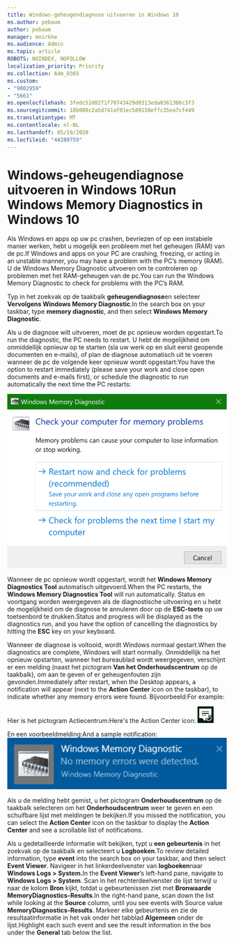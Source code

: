 ```yaml
---
title: Windows-geheugendiagnose uitvoeren in Windows 10
ms.author: pebaum
author: pebaum
manager: mnirkhe
ms.audience: Admin
ms.topic: article
ROBOTS: NOINDEX, NOFOLLOW
localization_priority: Priority
ms.collection: Adm_O365
ms.custom:
- "9002959"
- "5661"
ms.openlocfilehash: 3fedc52d02f1f70743429d0313eda0361306c3f3
ms.sourcegitcommit: 18b080c2a5d741af01ec589158effc35ea7cf449
ms.translationtype: MT
ms.contentlocale: nl-NL
ms.lasthandoff: 05/19/2020
ms.locfileid: "44289759"
---
```

# <a name="run-windows-memory-diagnostics-in-windows-10"></a><span data-ttu-id="77860-102">Windows-geheugendiagnose uitvoeren in Windows 10</span><span class="sxs-lookup"><span data-stu-id="77860-102">Run Windows Memory Diagnostics in Windows 10</span></span>

<span data-ttu-id="77860-103">Als Windows en apps op uw pc crashen, bevriezen of op een instabiele manier werken, hebt u mogelijk een probleem met het geheugen (RAM) van de pc.</span><span class="sxs-lookup"><span data-stu-id="77860-103">If Windows and apps on your PC are crashing, freezing, or acting in an unstable manner, you may have a problem with the PC’s memory (RAM).</span></span> <span data-ttu-id="77860-104">U de Windows Memory Diagnostic uitvoeren om te controleren op problemen met het RAM-geheugen van de pc.</span><span class="sxs-lookup"><span data-stu-id="77860-104">You can run the Windows Memory Diagnostic to check for problems with the PC’s RAM.</span></span>

<span data-ttu-id="77860-105">Typ in het zoekvak op de taakbalk **geheugendiagnose**en selecteer **Vervolgens Windows Memory Diagnostic**.</span><span class="sxs-lookup"><span data-stu-id="77860-105">In the search box on your taskbar, type **memory diagnostic**, and then select **Windows Memory Diagnostic**.</span></span> 

<span data-ttu-id="77860-106">Als u de diagnose wilt uitvoeren, moet de pc opnieuw worden opgestart.</span><span class="sxs-lookup"><span data-stu-id="77860-106">To run the diagnostic, the PC needs to restart.</span></span> <span data-ttu-id="77860-107">U hebt de mogelijkheid om onmiddellijk opnieuw op te starten (sla uw werk op en sluit eerst geopende documenten en e-mails), of plan de diagnose automatisch uit te voeren wanneer de pc de volgende keer opnieuw wordt opgestart:</span><span class="sxs-lookup"><span data-stu-id="77860-107">You have the option to restart immediately (please save your work and close open documents and e-mails first), or schedule the diagnostic to run automatically the next time the PC restarts:</span></span>

![Windows-geheugendiagnose](media/windows-memory-diagnostic.png)

<span data-ttu-id="77860-109">Wanneer de pc opnieuw wordt opgestart, wordt het **Windows Memory Diagnostics Tool** automatisch uitgevoerd.</span><span class="sxs-lookup"><span data-stu-id="77860-109">When the PC restarts, the **Windows Memory Diagnostics Tool** will run automatically.</span></span> <span data-ttu-id="77860-110">Status en voortgang worden weergegeven als de diagnostische uitvoering en u hebt de mogelijkheid om de diagnose te annuleren door op de **ESC-toets** op uw toetsenbord te drukken.</span><span class="sxs-lookup"><span data-stu-id="77860-110">Status and progress will be displayed as the diagnostics run, and you have the option of cancelling the diagnostics by hitting the **ESC** key on your keyboard.</span></span>

<span data-ttu-id="77860-111">Wanneer de diagnose is voltooid, wordt Windows normaal gestart.</span><span class="sxs-lookup"><span data-stu-id="77860-111">When the diagnostics are complete, Windows will start normally.</span></span>
<span data-ttu-id="77860-112">Onmiddellijk na het opnieuw opstarten, wanneer het bureaublad wordt weergegeven, verschijnt er een melding (naast het pictogram **Van het Onderhoudscentrum** op de taakbalk), om aan te geven of er geheugenfouten zijn gevonden.</span><span class="sxs-lookup"><span data-stu-id="77860-112">Immediately after restart, when the Desktop appears, a notification will appear (next to the **Action Center** icon on the taskbar), to indicate whether any memory errors were found.</span></span> <span data-ttu-id="77860-113">Bijvoorbeeld:</span><span class="sxs-lookup"><span data-stu-id="77860-113">For example:</span></span>

<span data-ttu-id="77860-114">Hier is het pictogram Actiecentrum:</span><span class="sxs-lookup"><span data-stu-id="77860-114">Here's the Action Center icon:</span></span> ![Pictogram Actiecentrum](media/action-center-icon.png) 

<span data-ttu-id="77860-116">En een voorbeeldmelding:</span><span class="sxs-lookup"><span data-stu-id="77860-116">And a sample notification:</span></span> ![Geen geheugenfouten](media/no-memory-errors.png)

<span data-ttu-id="77860-118">Als u de melding hebt gemist, u het pictogram **Onderhoudscentrum** op de taakbalk selecteren om het **Onderhoudscentrum** weer te geven en een schuifbare lijst met meldingen te bekijken.</span><span class="sxs-lookup"><span data-stu-id="77860-118">If you missed the notification, you can select the **Action Center** icon  on the taskbar to display the **Action Center** and see a scrollable list of notifications.</span></span>

<span data-ttu-id="77860-119">Als u gedetailleerde informatie wilt bekijken, typt u **een gebeurtenis** in het zoekvak op de taakbalk en selecteert u **Logboeken**.</span><span class="sxs-lookup"><span data-stu-id="77860-119">To review detailed information, type **event** into the search box on your taskbar, and then select **Event Viewer**.</span></span> <span data-ttu-id="77860-120">Navigeer in het linkerdeelvenster van **logboeken**naar **Windows Logs > System.**</span><span class="sxs-lookup"><span data-stu-id="77860-120">In the **Event Viewer**’s left-hand pane, navigate to **Windows Logs > System**.</span></span> <span data-ttu-id="77860-121">Scan in het rechterdeelvenster de lijst terwijl u naar de kolom **Bron** kijkt, totdat u gebeurtenissen ziet met **Bronwaarde MemoryDiagnostics-Results**.</span><span class="sxs-lookup"><span data-stu-id="77860-121">In the right-hand pane, scan down the list while looking at the **Source** column, until you see events with Source value **MemoryDiagnostics-Results**.</span></span> <span data-ttu-id="77860-122">Markeer elke gebeurtenis en zie de resultaatinformatie in het vak onder het tabblad **Algemeen** onder de lijst.</span><span class="sxs-lookup"><span data-stu-id="77860-122">Highlight each such event and see the result information in the box under the **General** tab below the list.</span></span>
